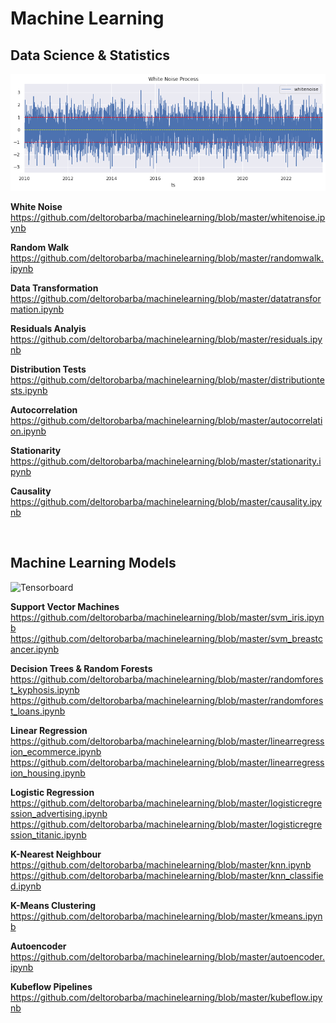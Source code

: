 # Machine Learning

## Data Science & Statistics

<img src="https://raw.githubusercontent.com/deltorobarba/repo/master/whitenoise.png" alt="White Noise">

<b>White Noise</b><br>
https://github.com/deltorobarba/machinelearning/blob/master/whitenoise.ipynb

<b>Random Walk</b><br>
https://github.com/deltorobarba/machinelearning/blob/master/randomwalk.ipynb

<b>Data Transformation</b><br>
https://github.com/deltorobarba/machinelearning/blob/master/datatransformation.ipynb

<b>Residuals Analyis</b><br>
https://github.com/deltorobarba/machinelearning/blob/master/residuals.ipynb

<b>Distribution Tests</b><br>
https://github.com/deltorobarba/machinelearning/blob/master/distributiontests.ipynb

<b>Autocorrelation</b><br>
https://github.com/deltorobarba/machinelearning/blob/master/autocorrelation.ipynb

<b>Stationarity</b><br>
https://github.com/deltorobarba/machinelearning/blob/master/stationarity.ipynb

<b>Causality</b><br>
https://github.com/deltorobarba/machinelearning/blob/master/causality.ipynb

<br>

## Machine Learning Models

<img src="https://raw.githubusercontent.com/deltorobarba/repo/master/tensorboard.png" alt="Tensorboard">


<b>Support Vector Machines</b><br>
https://github.com/deltorobarba/machinelearning/blob/master/svm_iris.ipynb
https://github.com/deltorobarba/machinelearning/blob/master/svm_breastcancer.ipynb

<b>Decision Trees & Random Forests</b><br>
https://github.com/deltorobarba/machinelearning/blob/master/randomforest_kyphosis.ipynb
https://github.com/deltorobarba/machinelearning/blob/master/randomforest_loans.ipynb

<b>Linear Regression</b><br>
https://github.com/deltorobarba/machinelearning/blob/master/linearregression_ecommerce.ipynb
https://github.com/deltorobarba/machinelearning/blob/master/linearregression_housing.ipynb

<b>Logistic Regression</b><br>
https://github.com/deltorobarba/machinelearning/blob/master/logisticregression_advertising.ipynb
https://github.com/deltorobarba/machinelearning/blob/master/logisticregression_titanic.ipynb

<b>K-Nearest Neighbour</b><br>
https://github.com/deltorobarba/machinelearning/blob/master/knn.ipynb
https://github.com/deltorobarba/machinelearning/blob/master/knn_classified.ipynb

<b>K-Means Clustering</b><br>
https://github.com/deltorobarba/machinelearning/blob/master/kmeans.ipynb

<b>Autoencoder</b><br>
https://github.com/deltorobarba/machinelearning/blob/master/autoencoder.ipynb

<b>Kubeflow Pipelines</b><br>
https://github.com/deltorobarba/machinelearning/blob/master/kubeflow.ipynb


